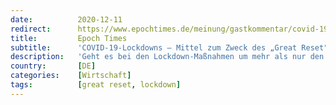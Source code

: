 ```yaml
---
date:          2020-12-11
redirect:      https://www.epochtimes.de/meinung/gastkommentar/covid-19-lockdowns-mittel-zum-zweck-des-great-reset-der-grossen-transformation-der-welt-a3395004.html
title:         Epoch Times
subtitle:      'COVID-19-Lockdowns – Mittel zum Zweck des „Great Reset"'
description:   'Geht es bei den Lockdown-Maßnahmen um mehr als nur den Gesundheitsschutz der Bevölkerung?'
country:       [DE]
categories:    [Wirtschaft]
tags:          [great reset, lockdown]
---
```

